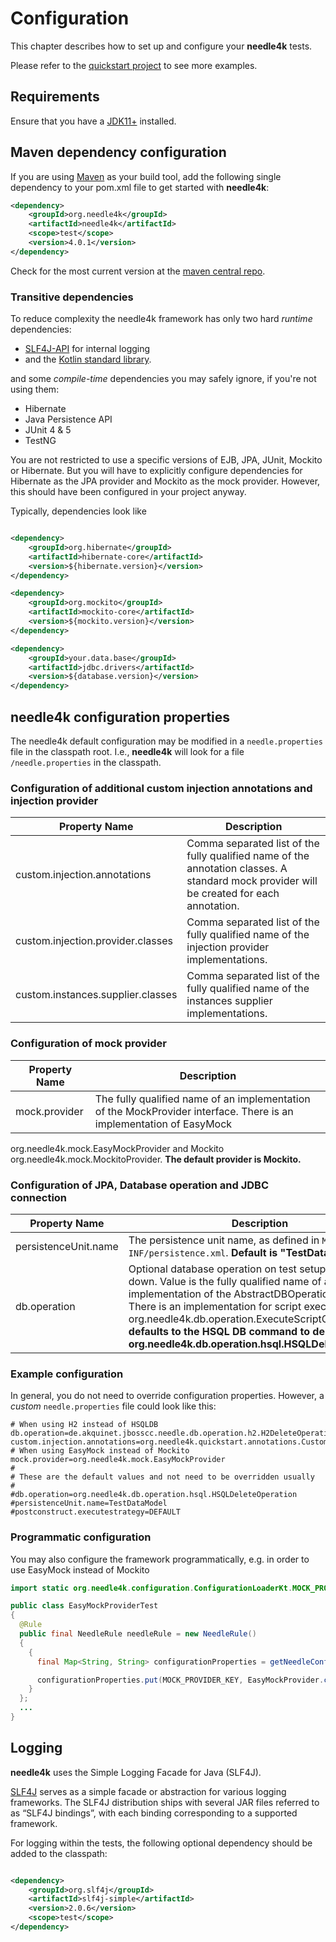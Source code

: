 # Configuration

This chapter describes how to set up and configure your **needle4k** tests.

Please refer to the [quickstart project](https://github.com/needle4j/needle4k-quickstart) to see more examples.

## Requirements

Ensure that you have a [JDK11+](https://www.oracle.com/java/technologies/downloads/#java11) installed.

## Maven dependency configuration

If you are using [Maven](http://maven.apache.org/) as your build tool, add the following single dependency to your
pom.xml file to get started with **needle4k**:

```xml
<dependency>
    <groupId>org.needle4k</groupId>
    <artifactId>needle4k</artifactId>
    <scope>test</scope>
    <version>4.0.1</version>
</dependency>
```

Check for the most current version at the [maven central repo](http://mvnrepository.com/artifact/org.needle4k/needle4k).

### Transitive dependencies

To reduce complexity the needle4k framework has only two hard *runtime* dependencies:

* [SLF4J-API](https://www.slf4j.org/) for internal logging
* and the [Kotlin standard library](https://kotlinlang.org/api/latest/jvm/stdlib/).

and some *compile-time* dependencies you may safely ignore, if you're not using them:

* Hibernate
* Java Persistence API
* JUnit 4 & 5
* TestNG

You are not restricted to use a specific versions of EJB, JPA, JUnit, Mockito or Hibernate. But you will have to explicitly configure
dependencies for Hibernate as the JPA provider and Mockito as the mock provider. However, this should have been configured
in your project anyway.

Typically, dependencies look like

```xml

<dependency>
    <groupId>org.hibernate</groupId>
    <artifactId>hibernate-core</artifactId>
    <version>${hibernate.version}</version>
</dependency>

<dependency>
    <groupId>org.mockito</groupId>
    <artifactId>mockito-core</artifactId>
    <version>${mockito.version}</version>
</dependency>

<dependency>
    <groupId>your.data.base</groupId>
    <artifactId>jdbc.drivers</artifactId>
    <version>${database.version}</version>
</dependency>
```

## needle4k configuration properties

The needle4k default configuration may be modified in a `needle.properties` file in the classpath root.
I.e., **needle4k** will look for a file `/needle.properties` in the classpath.

### Configuration of additional custom injection annotations and injection provider

 Property Name                     | Description                                                                                                                               
-----------------------------------|-------------------------------------------------------------------------------------------------------------------------------------------
 custom.injection.annotations      | Comma separated list of the fully qualified name of the annotation classes. A standard mock provider will be created for each annotation. 
 custom.injection.provider.classes | Comma separated list of the fully qualified name of the injection provider implementations.                                               
 custom.instances.supplier.classes | Comma separated list of the fully qualified name of the instances supplier implementations.                                               

### Configuration of mock provider

 Property Name | Description                                                                                                         
---------------|---------------------------------------------------------------------------------------------------------------------
 mock.provider | The fully qualified name of an implementation of the MockProvider interface. There is an implementation of EasyMock 

org.needle4k.mock.EasyMockProvider and Mockito org.needle4k.mock.MockitoProvider. **The default provider is Mockito.**

### Configuration of JPA, Database operation and JDBC connection

 Property Name        | Description                                                                                                                                                                                                                                                                                                                                                            
----------------------|------------------------------------------------------------------------------------------------------------------------------------------------------------------------------------------------------------------------------------------------------------------------------------------------------------------------------------------------------------------------
 persistenceUnit.name | The persistence unit name, as defined in `META-INF/persistence.xml`. **Default is "TestDataModel"**                                                                                                                                                                                                                                                                    
 db.operation         | Optional database operation on test setup and tear down. Value is the fully qualified name of an implementation of the AbstractDBOperation base class. There is an implementation for script execution org.needle4k.db.operation.ExecuteScriptOperation **It defaults to the HSQL DB command to delete all tables org.needle4k.db.operation.hsql.HSQLDeleteOperation** 

### Example configuration

In general, you do not need to override configuration properties. However, a *custom* `needle.properties` file could look like
this:

```properties
# When using H2 instead of HSQLDB
db.operation=de.akquinet.jbosscc.needle.db.operation.h2.H2DeleteOperation
custom.injection.annotations=org.needle4k.quickstart.annotations.CustomInjectionAnnotation
# When using EasyMock instead of Mockito
mock.provider=org.needle4k.mock.EasyMockProvider
#
# These are the default values and not need to be overridden usually
#
#db.operation=org.needle4k.db.operation.hsql.HSQLDeleteOperation
#persistenceUnit.name=TestDataModel
#postconstruct.executestrategy=DEFAULT
```

### Programmatic configuration

You may also configure the framework programmatically, e.g. in order to use EasyMock instead of Mockito

```java
import static org.needle4k.configuration.ConfigurationLoaderKt.MOCK_PROVIDER_KEY;

public class EasyMockProviderTest
{
  @Rule
  public final NeedleRule needleRule = new NeedleRule()
  {
    {
      final Map<String, String> configurationProperties = getNeedleConfiguration().getConfigurationProperties();

      configurationProperties.put(MOCK_PROVIDER_KEY, EasyMockProvider.class.getName());
    }
  };
  ...
}
```

## Logging

**needle4k** uses the Simple Logging Facade for Java (SLF4J).

[SLF4J](http://www.slf4j.org/manual.html) serves as a simple facade or abstraction for various logging frameworks. The SLF4J
distribution ships with several JAR files referred to as “SLF4J bindings”, with each binding corresponding to a supported
framework.

For logging within the tests, the following optional dependency should be added to the classpath:

```xml

<dependency>
    <groupId>org.slf4j</groupId>
    <artifactId>slf4j-simple</artifactId>
    <version>2.0.6</version>
    <scope>test</scope>
</dependency>
```
